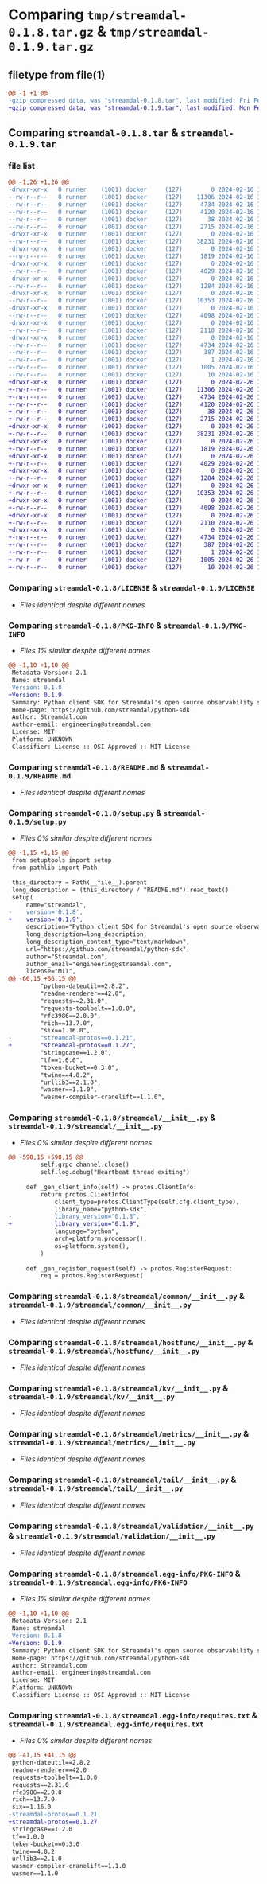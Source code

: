 # Comparing `tmp/streamdal-0.1.8.tar.gz` & `tmp/streamdal-0.1.9.tar.gz`

## filetype from file(1)

```diff
@@ -1 +1 @@
-gzip compressed data, was "streamdal-0.1.8.tar", last modified: Fri Feb 16 15:49:15 2024, max compression
+gzip compressed data, was "streamdal-0.1.9.tar", last modified: Mon Feb 26 14:49:35 2024, max compression
```

## Comparing `streamdal-0.1.8.tar` & `streamdal-0.1.9.tar`

### file list

```diff
@@ -1,26 +1,26 @@
-drwxr-xr-x   0 runner    (1001) docker     (127)        0 2024-02-16 15:49:15.126340 streamdal-0.1.8/
--rw-r--r--   0 runner    (1001) docker     (127)    11306 2024-02-16 15:49:10.000000 streamdal-0.1.8/LICENSE
--rw-r--r--   0 runner    (1001) docker     (127)     4734 2024-02-16 15:49:15.126340 streamdal-0.1.8/PKG-INFO
--rw-r--r--   0 runner    (1001) docker     (127)     4120 2024-02-16 15:49:10.000000 streamdal-0.1.8/README.md
--rw-r--r--   0 runner    (1001) docker     (127)       38 2024-02-16 15:49:15.126340 streamdal-0.1.8/setup.cfg
--rw-r--r--   0 runner    (1001) docker     (127)     2715 2024-02-16 15:49:11.000000 streamdal-0.1.8/setup.py
-drwxr-xr-x   0 runner    (1001) docker     (127)        0 2024-02-16 15:49:15.122340 streamdal-0.1.8/streamdal/
--rw-r--r--   0 runner    (1001) docker     (127)    38231 2024-02-16 15:49:11.000000 streamdal-0.1.8/streamdal/__init__.py
-drwxr-xr-x   0 runner    (1001) docker     (127)        0 2024-02-16 15:49:15.126340 streamdal-0.1.8/streamdal/common/
--rw-r--r--   0 runner    (1001) docker     (127)     1819 2024-02-16 15:49:10.000000 streamdal-0.1.8/streamdal/common/__init__.py
-drwxr-xr-x   0 runner    (1001) docker     (127)        0 2024-02-16 15:49:15.126340 streamdal-0.1.8/streamdal/hostfunc/
--rw-r--r--   0 runner    (1001) docker     (127)     4029 2024-02-16 15:49:10.000000 streamdal-0.1.8/streamdal/hostfunc/__init__.py
-drwxr-xr-x   0 runner    (1001) docker     (127)        0 2024-02-16 15:49:15.126340 streamdal-0.1.8/streamdal/kv/
--rw-r--r--   0 runner    (1001) docker     (127)     1284 2024-02-16 15:49:10.000000 streamdal-0.1.8/streamdal/kv/__init__.py
-drwxr-xr-x   0 runner    (1001) docker     (127)        0 2024-02-16 15:49:15.126340 streamdal-0.1.8/streamdal/metrics/
--rw-r--r--   0 runner    (1001) docker     (127)    10353 2024-02-16 15:49:10.000000 streamdal-0.1.8/streamdal/metrics/__init__.py
-drwxr-xr-x   0 runner    (1001) docker     (127)        0 2024-02-16 15:49:15.126340 streamdal-0.1.8/streamdal/tail/
--rw-r--r--   0 runner    (1001) docker     (127)     4098 2024-02-16 15:49:10.000000 streamdal-0.1.8/streamdal/tail/__init__.py
-drwxr-xr-x   0 runner    (1001) docker     (127)        0 2024-02-16 15:49:15.126340 streamdal-0.1.8/streamdal/validation/
--rw-r--r--   0 runner    (1001) docker     (127)     2110 2024-02-16 15:49:10.000000 streamdal-0.1.8/streamdal/validation/__init__.py
-drwxr-xr-x   0 runner    (1001) docker     (127)        0 2024-02-16 15:49:15.126340 streamdal-0.1.8/streamdal.egg-info/
--rw-r--r--   0 runner    (1001) docker     (127)     4734 2024-02-16 15:49:15.000000 streamdal-0.1.8/streamdal.egg-info/PKG-INFO
--rw-r--r--   0 runner    (1001) docker     (127)      387 2024-02-16 15:49:15.000000 streamdal-0.1.8/streamdal.egg-info/SOURCES.txt
--rw-r--r--   0 runner    (1001) docker     (127)        1 2024-02-16 15:49:15.000000 streamdal-0.1.8/streamdal.egg-info/dependency_links.txt
--rw-r--r--   0 runner    (1001) docker     (127)     1005 2024-02-16 15:49:15.000000 streamdal-0.1.8/streamdal.egg-info/requires.txt
--rw-r--r--   0 runner    (1001) docker     (127)       10 2024-02-16 15:49:15.000000 streamdal-0.1.8/streamdal.egg-info/top_level.txt
+drwxr-xr-x   0 runner    (1001) docker     (127)        0 2024-02-26 14:49:35.002845 streamdal-0.1.9/
+-rw-r--r--   0 runner    (1001) docker     (127)    11306 2024-02-26 14:49:27.000000 streamdal-0.1.9/LICENSE
+-rw-r--r--   0 runner    (1001) docker     (127)     4734 2024-02-26 14:49:35.002845 streamdal-0.1.9/PKG-INFO
+-rw-r--r--   0 runner    (1001) docker     (127)     4120 2024-02-26 14:49:27.000000 streamdal-0.1.9/README.md
+-rw-r--r--   0 runner    (1001) docker     (127)       38 2024-02-26 14:49:35.002845 streamdal-0.1.9/setup.cfg
+-rw-r--r--   0 runner    (1001) docker     (127)     2715 2024-02-26 14:49:28.000000 streamdal-0.1.9/setup.py
+drwxr-xr-x   0 runner    (1001) docker     (127)        0 2024-02-26 14:49:34.998845 streamdal-0.1.9/streamdal/
+-rw-r--r--   0 runner    (1001) docker     (127)    38231 2024-02-26 14:49:28.000000 streamdal-0.1.9/streamdal/__init__.py
+drwxr-xr-x   0 runner    (1001) docker     (127)        0 2024-02-26 14:49:35.002845 streamdal-0.1.9/streamdal/common/
+-rw-r--r--   0 runner    (1001) docker     (127)     1819 2024-02-26 14:49:27.000000 streamdal-0.1.9/streamdal/common/__init__.py
+drwxr-xr-x   0 runner    (1001) docker     (127)        0 2024-02-26 14:49:35.002845 streamdal-0.1.9/streamdal/hostfunc/
+-rw-r--r--   0 runner    (1001) docker     (127)     4029 2024-02-26 14:49:27.000000 streamdal-0.1.9/streamdal/hostfunc/__init__.py
+drwxr-xr-x   0 runner    (1001) docker     (127)        0 2024-02-26 14:49:35.002845 streamdal-0.1.9/streamdal/kv/
+-rw-r--r--   0 runner    (1001) docker     (127)     1284 2024-02-26 14:49:27.000000 streamdal-0.1.9/streamdal/kv/__init__.py
+drwxr-xr-x   0 runner    (1001) docker     (127)        0 2024-02-26 14:49:35.002845 streamdal-0.1.9/streamdal/metrics/
+-rw-r--r--   0 runner    (1001) docker     (127)    10353 2024-02-26 14:49:27.000000 streamdal-0.1.9/streamdal/metrics/__init__.py
+drwxr-xr-x   0 runner    (1001) docker     (127)        0 2024-02-26 14:49:35.002845 streamdal-0.1.9/streamdal/tail/
+-rw-r--r--   0 runner    (1001) docker     (127)     4098 2024-02-26 14:49:27.000000 streamdal-0.1.9/streamdal/tail/__init__.py
+drwxr-xr-x   0 runner    (1001) docker     (127)        0 2024-02-26 14:49:35.002845 streamdal-0.1.9/streamdal/validation/
+-rw-r--r--   0 runner    (1001) docker     (127)     2110 2024-02-26 14:49:27.000000 streamdal-0.1.9/streamdal/validation/__init__.py
+drwxr-xr-x   0 runner    (1001) docker     (127)        0 2024-02-26 14:49:35.002845 streamdal-0.1.9/streamdal.egg-info/
+-rw-r--r--   0 runner    (1001) docker     (127)     4734 2024-02-26 14:49:34.000000 streamdal-0.1.9/streamdal.egg-info/PKG-INFO
+-rw-r--r--   0 runner    (1001) docker     (127)      387 2024-02-26 14:49:34.000000 streamdal-0.1.9/streamdal.egg-info/SOURCES.txt
+-rw-r--r--   0 runner    (1001) docker     (127)        1 2024-02-26 14:49:34.000000 streamdal-0.1.9/streamdal.egg-info/dependency_links.txt
+-rw-r--r--   0 runner    (1001) docker     (127)     1005 2024-02-26 14:49:34.000000 streamdal-0.1.9/streamdal.egg-info/requires.txt
+-rw-r--r--   0 runner    (1001) docker     (127)       10 2024-02-26 14:49:34.000000 streamdal-0.1.9/streamdal.egg-info/top_level.txt
```

### Comparing `streamdal-0.1.8/LICENSE` & `streamdal-0.1.9/LICENSE`

 * *Files identical despite different names*

### Comparing `streamdal-0.1.8/PKG-INFO` & `streamdal-0.1.9/PKG-INFO`

 * *Files 1% similar despite different names*

```diff
@@ -1,10 +1,10 @@
 Metadata-Version: 2.1
 Name: streamdal
-Version: 0.1.8
+Version: 0.1.9
 Summary: Python client SDK for Streamdal's open source observability server
 Home-page: https://github.com/streamdal/python-sdk
 Author: Streamdal.com
 Author-email: engineering@streamdal.com
 License: MIT
 Platform: UNKNOWN
 Classifier: License :: OSI Approved :: MIT License
```

### Comparing `streamdal-0.1.8/README.md` & `streamdal-0.1.9/README.md`

 * *Files identical despite different names*

### Comparing `streamdal-0.1.8/setup.py` & `streamdal-0.1.9/setup.py`

 * *Files 0% similar despite different names*

```diff
@@ -1,15 +1,15 @@
 from setuptools import setup
 from pathlib import Path
 
 this_directory = Path(__file__).parent
 long_description = (this_directory / "README.md").read_text()
 setup(
     name="streamdal",
-    version='0.1.8',
+    version='0.1.9',
     description="Python client SDK for Streamdal's open source observability server",
     long_description=long_description,
     long_description_content_type="text/markdown",
     url="https://github.com/streamdal/python-sdk",
     author="Streamdal.com",
     author_email="engineering@streamdal.com",
     license="MIT",
@@ -66,15 +66,15 @@
         "python-dateutil==2.8.2",
         "readme-renderer==42.0",
         "requests==2.31.0",
         "requests-toolbelt==1.0.0",
         "rfc3986==2.0.0",
         "rich==13.7.0",
         "six==1.16.0",
-        "streamdal-protos==0.1.21",
+        "streamdal-protos==0.1.27",
         "stringcase==1.2.0",
         "tf==1.0.0",
         "token-bucket==0.3.0",
         "twine==4.0.2",
         "urllib3==2.1.0",
         "wasmer==1.1.0",
         "wasmer-compiler-cranelift==1.1.0",
```

### Comparing `streamdal-0.1.8/streamdal/__init__.py` & `streamdal-0.1.9/streamdal/__init__.py`

 * *Files 0% similar despite different names*

```diff
@@ -590,15 +590,15 @@
         self.grpc_channel.close()
         self.log.debug("Heartbeat thread exiting")
 
     def _gen_client_info(self) -> protos.ClientInfo:
         return protos.ClientInfo(
             client_type=protos.ClientType(self.cfg.client_type),
             library_name="python-sdk",
-            library_version="0.1.8",
+            library_version="0.1.9",
             language="python",
             arch=platform.processor(),
             os=platform.system(),
         )
 
     def _gen_register_request(self) -> protos.RegisterRequest:
         req = protos.RegisterRequest(
```

### Comparing `streamdal-0.1.8/streamdal/common/__init__.py` & `streamdal-0.1.9/streamdal/common/__init__.py`

 * *Files identical despite different names*

### Comparing `streamdal-0.1.8/streamdal/hostfunc/__init__.py` & `streamdal-0.1.9/streamdal/hostfunc/__init__.py`

 * *Files identical despite different names*

### Comparing `streamdal-0.1.8/streamdal/kv/__init__.py` & `streamdal-0.1.9/streamdal/kv/__init__.py`

 * *Files identical despite different names*

### Comparing `streamdal-0.1.8/streamdal/metrics/__init__.py` & `streamdal-0.1.9/streamdal/metrics/__init__.py`

 * *Files identical despite different names*

### Comparing `streamdal-0.1.8/streamdal/tail/__init__.py` & `streamdal-0.1.9/streamdal/tail/__init__.py`

 * *Files identical despite different names*

### Comparing `streamdal-0.1.8/streamdal/validation/__init__.py` & `streamdal-0.1.9/streamdal/validation/__init__.py`

 * *Files identical despite different names*

### Comparing `streamdal-0.1.8/streamdal.egg-info/PKG-INFO` & `streamdal-0.1.9/streamdal.egg-info/PKG-INFO`

 * *Files 1% similar despite different names*

```diff
@@ -1,10 +1,10 @@
 Metadata-Version: 2.1
 Name: streamdal
-Version: 0.1.8
+Version: 0.1.9
 Summary: Python client SDK for Streamdal's open source observability server
 Home-page: https://github.com/streamdal/python-sdk
 Author: Streamdal.com
 Author-email: engineering@streamdal.com
 License: MIT
 Platform: UNKNOWN
 Classifier: License :: OSI Approved :: MIT License
```

### Comparing `streamdal-0.1.8/streamdal.egg-info/requires.txt` & `streamdal-0.1.9/streamdal.egg-info/requires.txt`

 * *Files 0% similar despite different names*

```diff
@@ -41,15 +41,15 @@
 python-dateutil==2.8.2
 readme-renderer==42.0
 requests-toolbelt==1.0.0
 requests==2.31.0
 rfc3986==2.0.0
 rich==13.7.0
 six==1.16.0
-streamdal-protos==0.1.21
+streamdal-protos==0.1.27
 stringcase==1.2.0
 tf==1.0.0
 token-bucket==0.3.0
 twine==4.0.2
 urllib3==2.1.0
 wasmer-compiler-cranelift==1.1.0
 wasmer==1.1.0
```

